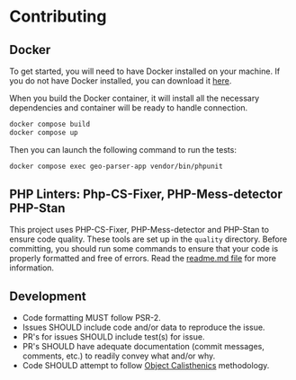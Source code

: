 # Contributing

## Docker

To get started, you will need to have Docker installed on your machine. 
If you do not have Docker installed, you can download it [here](https://www.docker.com/products/docker-desktop).

When you build the Docker container, it will install all the necessary dependencies and container will be ready to handle connection.
```bash
docker compose build
docker compose up
```
Then you can launch the following command to run the tests:
```bash
docker compose exec geo-parser-app vendor/bin/phpunit
```

## PHP Linters: Php-CS-Fixer, PHP-Mess-detector PHP-Stan 

This project uses PHP-CS-Fixer, PHP-Mess-detector and PHP-Stan to ensure code quality.
These tools are set up in the `quality` directory.
Before committing,
you should run some commands to ensure that your code is properly formatted and free of errors.
Read the [readme.md file](./quality/readme.md) for more information.

## Development
- Code formatting MUST follow PSR-2.
- Issues SHOULD include code and/or data to reproduce the issue.
- PR's for issues SHOULD include test(s) for issue.
- PR's SHOULD have adequate documentation (commit messages, comments, etc.) to readily convey what and/or why.  
- Code SHOULD attempt to follow [Object Calisthenics](http://www.xpteam.com/jeff/writings/objectcalisthenics.rtf) methodology.

